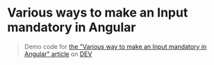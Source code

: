 # Various ways to make an Input mandatory in Angular

> Demo code for [the "Various way to make an Input mandatory in Angular" article](https://dev.to/this-is-angular/various-ways-to-make-an-input-mandatory-in-angular-2jko) on [DEV](https://dev.to)
